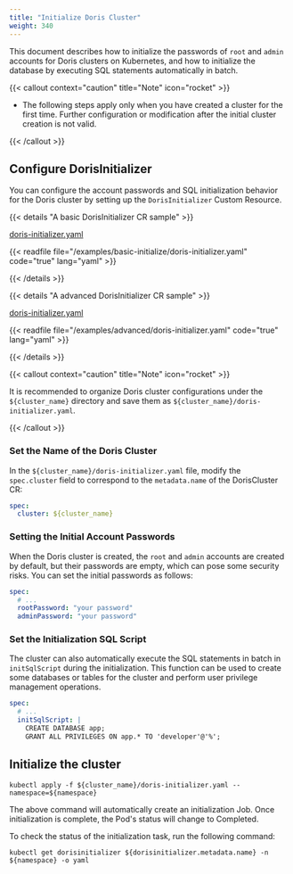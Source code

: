```yaml
---
title: "Initialize Doris Cluster"
weight: 340
---
```


This document describes how to initialize the passwords of `root` and `admin` accounts for Doris clusters on Kubernetes,
and how to initialize the database by executing SQL statements automatically in batch.

{{< callout context="caution" title="Note" icon="rocket" >}}

- The following steps apply only when you have created a cluster for the first time. Further configuration or
  modification after the initial cluster creation is not valid.

{{< /callout >}}

## Configure DorisInitializer

You can configure the account passwords and SQL initialization behavior for the Doris cluster by setting up
the `DorisInitializer` Custom Resource.

{{< details "A basic DorisInitializer CR sample" >}}

[doris-initializer.yaml](https://github.com/linsoss/doris-operator/blob/dev/examples/basic-initialize/doris-initializer.yaml)

{{< readfile file="/examples/basic-initialize/doris-initializer.yaml" code="true" lang="yaml" >}}

{{< /details >}}

{{< details "A advanced DorisInitializer CR sample" >}}

[doris-initializer.yaml](https://github.com/linsoss/doris-operator/blob/dev/examples/advanced/doris-initializer.yaml)

{{< readfile file="/examples/advanced/doris-initializer.yaml" code="true" lang="yaml" >}}

{{< /details >}}

{{< callout context="caution" title="Note" icon="rocket"  >}}

It is recommended to organize Doris cluster configurations under the `${cluster_name}` directory and save them
as `${cluster_name}/doris-initializer.yaml`.

{{< /callout >}}

### Set the Name of the Doris Cluster

In the `${cluster_name}/doris-initializer.yaml` file, modify the `spec.cluster` field to correspond to
the `metadata.name` of the DorisCluster CR:

```yaml
spec:
  cluster: ${cluster_name}
```

### Setting the Initial Account Passwords

When the Doris cluster is created, the `root` and `admin` accounts are created by default, but their passwords are
empty, which can pose some security risks. You can set the initial passwords as follows:

```yaml
spec:
  # ...
  rootPassword: "your password"
  adminPassword: "your password"
```

### Set the Initialization SQL Script

The cluster can also automatically execute the SQL statements in batch in `initSqlScript` during the initialization.
This function can be used to create some databases or tables for the cluster and perform user privilege management
operations.

```yaml
spec:
  # ...
  initSqlScript: |
    CREATE DATABASE app;
    GRANT ALL PRIVILEGES ON app.* TO 'developer'@'%';
```

## Initialize the cluster

```shell
kubectl apply -f ${cluster_name}/doris-initializer.yaml --namespace=${namespace}
```

The above command will automatically create an initialization Job. Once initialization is complete, the Pod's status
will change to Completed.

To check the status of the initialization task, run the following command:

```shell
kubectl get dorisinitializer ${dorisinitializer.metadata.name} -n ${namespace} -o yaml
```

